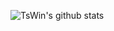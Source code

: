 ![TsWin's github stats](https://github-readme-stats.vercel.app/api?username=TsWin&show_icons=true&theme=gruvbox)
